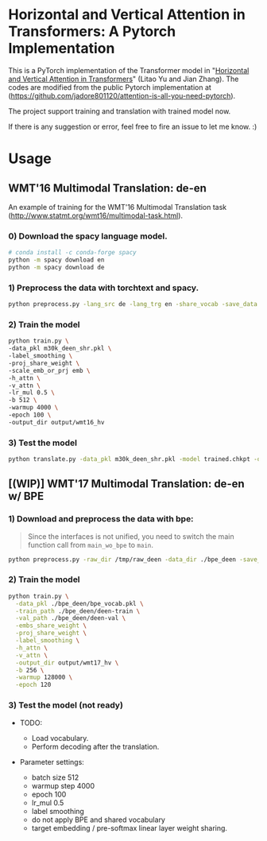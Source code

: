 # Horizontal and Vertical Attention in Transformers: A Pytorch Implementation

This is a PyTorch implementation of the Transformer model in "[Horizontal and Vertical Attention in Transformers](https://arxiv.org/pdf/2207.04399.pdf)" (Litao Yu and Jian Zhang). The codes are modified from the public Pytorch implementation at (https://github.com/jadore801120/attention-is-all-you-need-pytorch).



The project support training and translation with trained model now.



If there is any suggestion or error, feel free to fire an issue to let me know. :)


# Usage

## WMT'16 Multimodal Translation: de-en

An example of training for the WMT'16 Multimodal Translation task (http://www.statmt.org/wmt16/multimodal-task.html).

### 0) Download the spacy language model.
```bash
# conda install -c conda-forge spacy 
python -m spacy download en
python -m spacy download de
```

### 1) Preprocess the data with torchtext and spacy.
```bash
python preprocess.py -lang_src de -lang_trg en -share_vocab -save_data m30k_deen_shr.pkl
```

### 2) Train the model
```bash
python train.py \
-data_pkl m30k_deen_shr.pkl \
-label_smoothing \
-proj_share_weight \
-scale_emb_or_prj emb \
-h_attn \
-v_attn \
-lr_mul 0.5 \
-b 512 \
-warmup 4000 \
-epoch 100 \
-output_dir output/wmt16_hv 
```

### 3) Test the model
```bash
python translate.py -data_pkl m30k_deen_shr.pkl -model trained.chkpt -output prediction.txt
```

## [(WIP)] WMT'17 Multimodal Translation: de-en w/ BPE 
### 1) Download and preprocess the data with bpe:

> Since the interfaces is not unified, you need to switch the main function call from `main_wo_bpe` to `main`.

```bash
python preprocess.py -raw_dir /tmp/raw_deen -data_dir ./bpe_deen -save_data bpe_vocab.pkl -codes codes.txt -prefix deen
```

### 2) Train the model
```bash
python train.py \
  -data_pkl ./bpe_deen/bpe_vocab.pkl \
  -train_path ./bpe_deen/deen-train \
  -val_path ./bpe_deen/deen-val \
  -embs_share_weight \
  -proj_share_weight \
  -label_smoothing \
  -h_attn \
  -v_attn \
  -output_dir output/wmt17_hv \
  -b 256 \
  -warmup 128000 \
  -epoch 120
```

### 3) Test the model (not ready)
- TODO:
	- Load vocabulary.
	- Perform decoding after the translation.


- Parameter settings:
  - batch size 512 
  - warmup step 4000 
  - epoch 100 
  - lr_mul 0.5
  - label smoothing 
  - do not apply BPE and shared vocabulary
  - target embedding / pre-softmax linear layer weight sharing. 
 
  

